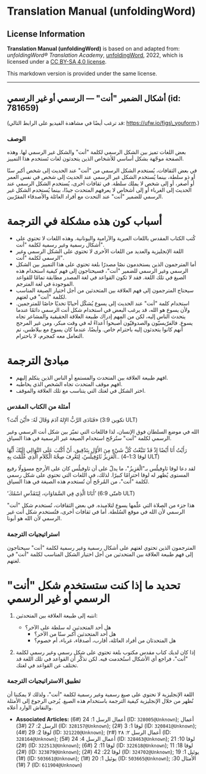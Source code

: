 # Translation Manual (unfoldingWord)

## License Information

**Translation Manual (unfoldingWord)** is based on and adapted from: _unfoldingWord® Translation Academy_, [unfoldingWord](https://unfoldingword.org/utw), 2022, which is licensed under a [CC BY-SA 4.0 license](https://creativecommons.org/licenses/by-sa/4.0/legalcode.en).

This markdown version is provided under the same license.



--------------------------------

## أشكال الضمير "أنت" — الرسمي أو غير الرسمي (id: 781659)

(قد ترغب أيضًا في مشاهدة الفيديو على الرابط التالي: https://ufw.io/figs\_youform.)

### الوصف

بعض اللغات تميز بين الشكل الرسمي لكلمة "أنت" والشكل غير الرسمي لها. وهذه الصفحة موجّهة بشكل أساسي للأشخاص الذين يتحدثون لغات تَستخدم هذا التمييز.

في بعض الثقافات، يُستخدم الشكل الرسمي من "أنت" عند الحديث إلى شخص أكبر سنًا أو ذو سلطة، بينما يُستخدم الشكل غير الرسمي عند الحديث إلى شخص في نفس العمر أو أصغر، أو إلى شخص لا يملك سلطة. في ثقافات أخرى، يُستخدم الشكل الرسمي عند الحديث إلى الغرباء أو إلى أشخاص لا يعرفهم المتحدث جيدًا، بينما يُستخدم الشكل غير الرسمي للضمير "أنت" عند التحدث مع أفراد العائلة والأصدقاء المقرّبين.

أسباب كون هذه مشكلة في الترجمة
==============================

* كُتب الكتاب المقدس باللغات العبرية والآرامية واليونانية. وهذه اللغات لا تحتوي على أشكال رسمية وغير رسمية لكلمة "أنت".
* اللغة الإنجليزية والعديد من اللغات الأخرى لا تحتوي على الشكل الرسمي وغير الرسمي لكلمة "أنت".
* أما المترجمون الذين يستخدمون نصًا مصدرًا بلغة تحتوي على هذا التمييز بين الشكل الرسمي وغير الرسمي للضمير "أنت"، فسيحتاجون إلى فهم كيفية استخدام هذه الصيغ في تلك اللغة. فقد لا تكون القواعد في لغة المصدر مطابقة تمامًا للقواعد الموجودة في لغة المترجم.
* سيحتاج المترجمون إلى فهم العلاقة بين المتحدثين من أجل اختيار الصيغة المناسب لكلمة "أنت" في لغتهم.
* استخدام كلمة "أنت" عند الحديث إلى يسوع يُشكّل أحيانًا تحديًا خاصًا للمترجمين. ولأن يسوع هو الله، قد يرغب البعض في استخدام شكل أنت الرسمي دائمًا عندما يتحدث الناس إليه، لكن من المهم إدراك طبيعة العلاقة الحقيقية والمشاعر تجاه يسوع. فالفرّيسيّون والصدوقيّون أصبحوا أعداءً له في وقت مبكر، ومن غير المرجح أنهم كانوا يتحدثون إليه باحترام خاص. وأيضًا، عندما كان يسوع مع بيلاطس، تم التعامل معه كمجرم، لا باحترام.

مبادئ الترجمة
=============

* افهم طبيعة العلاقة بين المتحدث والمستمع أو الناس الذين يتكلم إليهم.
* افهم موقف المتحدث تجاه الشخص الذي يخاطبه.
* اختر الشكل في لغتك التي يتناسب مع تلك العلاقة والموقف.

### أمثلة من الكتاب المقدس

فَنَادَى الرَّبُّ الإِلهُ آدَمَ وَقَالَ لَهُ: «أَيْنَ أَنْتَ؟» (تكوين 3:9 ULT)

الله في موضع السلطان فوق الإنسان، لذا فاللغات التي تميّز بين شكل أنت الرسمي وغير الرسمي لكلمة "أنت" ستُرجّح استخدام الصيغة غير الرسمية في هذا السياق.

رَأَيْتُ أَنَا أَيْضًا إِذْ قَدْ تَتَبَّعْتُ كُلَّ شَيْءٍ مِنَ الأَوَّلِ بِتَدْقِيق، أَنْ أَكْتُبَ عَلَى التَّوَالِي إِلَيْكَ أَيُّهَا الْعَزِيزُ ثَاوُفِيلُسُ، لِتَعْرِفَ صِحَّةَ الْكَلاَمِ الَّذِي عُلِّمْتَ بِهِ.. (لوقا 1:3–4 ULT)

لقد دعا لوقا ثاوفيلُس بـ"الْعَزِيزُ"، ما يدلّ على أن ثاوفيلُس كان على الأرجح مسؤولًا رفيع المستوى يُظهر له لوقا احترامًا كبيرًا. لذلك، في اللغات التي تحتوي على شكل رسمي لكلمة "أنت"، من المُرجّح أن تُستخدم هذه الصيغة في هذا السياق.

‘أَبَانَا الَّذِي فِي السَّمَاوَاتِ، لِيَتَقَدَّسِ اسْمُكَ’ (متّى 6:9b ULT)

هذا جزء من الصلاة التي علّمها يسوع لتلاميذه. في بعض الثقافات، تُستخدم شكل "أنت" الرسمي لأن الله في موقع السُلطة. أما في ثقافات أخرى، فتُستخدم شكل أنت غير الرسمي لأن الله هو أبونا.

### استراتيجيات الترجمة

المترجمون الذين تحتوي لغتهم على أشكال رسمية وغير رسمية لكلمة "أنت" سيحتاجون إلى فهم طبيعة العلاقة بين المتحدثين من أجل اختيار الشكل المناسب لكلمة "أنت" في لغتهم.

تحديد ما إذا كنت ستستخدم شكل "أنت" الرسمي أو غير الرسمي
=======================================================

1. انتبه إلى طبيعة العلاقة بين المتحدثين:

    * هل أحد المتحدثين له سلطة على الآخر؟
        * هل أحد المتحدثين أكبر سنًا من الآخر؟
        * هل المتحدثان من أفراد العائلة، أقارب، أصدقاء، غرباء، أم خصوم؟
2. إذا كان لديك كتاب مقدس مكتوب بلغة تحتوي على شكل رسمي وغير رسمي لكلمة "أنت"، فراجع أي الأشكال استُخدمت فيه. لكن تذكَّر أن القواعد في تلك اللغة قد تختلف عن القواعد في لغتك.

### تطبيق الاستراتيجيات الترجمة

اللغة الإنجليزية لا تحتوي على صيغ رسمية وغير رسمية لكلمة "أنت"، ولذلك لا يمكننا أن نُظهر من خلال الإنجليزية كيفية الترجمة باستخدام هذه الصيغ. يُرجى الرجوع إلى الأمثلة والنقاش الوارد أعلاه.

* **Associated Articles:** أعمال الرسل 1: 24 (#6) (ID: `328005@Unknown`); أعمال الرسل 2: 27 (#3) (ID: `328157@Unknown`); لوقا 1: 3 (#2) (ID: `320841@Unknown`); لوقا 2: 29 (#4) (ID: `321220@Unknown`); أعمال الرسل ٢: ٢٨ (#٢) (ID: `328164@Unknown`); أعمال الرسل 4: 24 (#5) (ID: `328463@Unknown`); لوقا 10: 21 (#2) (ID: `322513@Unknown`); لوقا 11: 2 (#6) (ID: `322618@Unknown`); لوقا 18: 11 (#2) (ID: `323879@Unknown`); لوقا 22: 42 (#2) (ID: `324702@Unknown`); يوئيل 1: 19 (#1) (ID: `503661@Unknown`); يوئيل 1: 20 (#1) (ID: `503665@Unknown`); الأمثال 30: 7 (#1) (ID: `611904@Unknown`)

